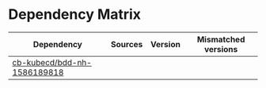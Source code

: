 # Dependency Matrix

Dependency | Sources | Version | Mismatched versions
---------- | ------- | ------- | -------------------
[cb-kubecd/bdd-nh-1586189818](https://github.com/cb-kubecd/bdd-nh-1586189818.git) |  | []() | 
